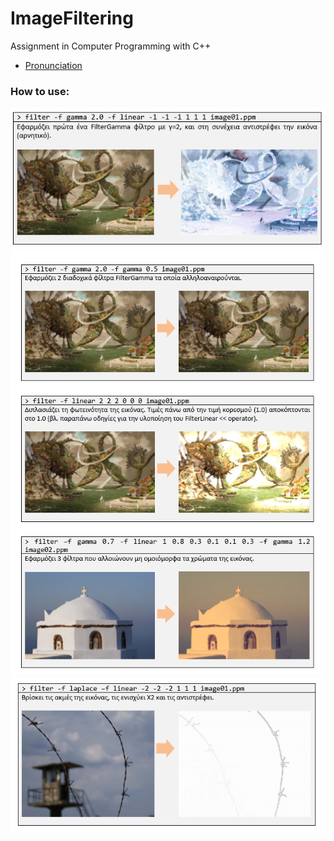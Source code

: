 # ImageFiltering

Assignment in Computer Programming with C++
- <a href="https://github.com/ProdromosKampouridis/ImageFiltering/blob/main/Pronunciation/CPP_Assignment.pdf">Pronunciation</a>
### How to use:

![ex1](https://github.com/ProdromosKampouridis/ImageFiltering/blob/main/Images/filter_ex1.png?raw=true)
![ex2-4](https://github.com/ProdromosKampouridis/ImageFiltering/blob/main/Images/filter_ex2-4.png?raw=true)
![ex5](https://github.com/ProdromosKampouridis/ImageFiltering/blob/main/Images/filter_ex5.png?raw=true)
